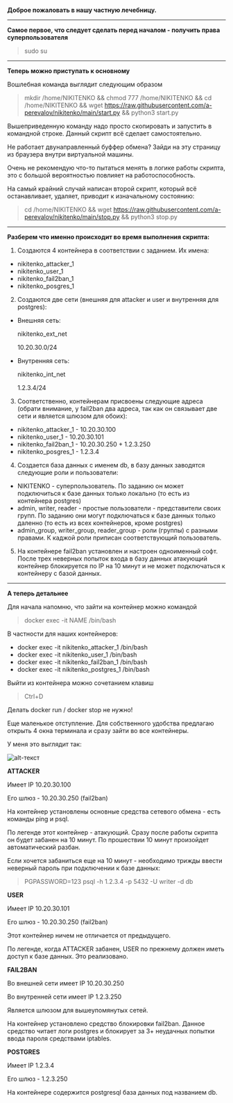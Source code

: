 **Доброе пожаловать в нашу частную лечебницу.**

---

**Самое первое, что следует сделать перед началом - получить права суперпользователя**

> sudo su

---

**Теперь можно приступать к основному**

Вошлебная команда выглядит следующим образом
> mkdir /home/NIKITENKO && chmod 777 /home/NIKITENKO && cd /home/NIKITENKO && wget https://raw.githubusercontent.com/a-perevalov/nikitenko/main/start.py && python3 start.py

Вышеприведенную команду надо просто скопировать и запустить в командной строке. Данный скрипт всё сделает самостоятельно.

Не работает двунаправленный буффер обмена? Зайди на эту страницу из браузера внутри виртуальной машины.

Очень не рекомендую что-то пытаться менять в логике работы скрипта, это с большой вероятностью повлияет на работоспособность.

На самый крайний случай написан второй скрипт, который всё останавливает, удаляет, приводит к изначальному состоянию:
> cd /home/NIKITENKO && wget https://raw.githubusercontent.com/a-perevalov/nikitenko/main/stop.py && python3 stop.py

---

**Разберем что именно происходит во время выполнения скрипта:**

1. Создаются 4 контейнера в соответствии с заданием. Их имена:
  - nikitenko_attacker_1
  - nikitenko_user_1
  - nikitenko_fail2ban_1
  - nikitenko_posgres_1

2. Создаются две сети (внешняя для attacker и user и внутренняя для postgres):
  - Внешняя сеть:

      nikitenko_ext_net

      10.20.30.0/24

  - Внутренняя сеть:

     nikitenko_int_net

      1.2.3.4/24

3. Соответственно, контейнерам присвоены следующие адреса (обрати внимание, у fail2ban два адреса, так как он связывает две сети и является шлюзом для обоих):
  - nikitenko_attacker_1 - 10.20.30.100
  - nikitenko_user_1 - 10.20.30.101
  - nikitenko_fail2ban_1 - 10.20.30.250 + 1.2.3.250
  - nikitenko_posgres_1 - 1.2.3.4

4. Создается база данных с именем db, в базу данных заводятся следующие роли и пользователи:
  - NIKITENKO - суперпользователь. По заданию он может подключиться к базе данных только локально (то есть из контейнера postgres)
  - admin, writer, reader - простые пользователи - представители своих групп. По заданию они могут подключаться к базе данных только даленно (то есть из всех контейнеров, кроме postgres)
  - admin_group, writer_group, reader_group - роли (группы) с разными правами. К каджой роли приписан соответствующий пользователь.

5. На контейнере fail2ban установлен и настроен одноименный софт. После трех неверных попыток входа в базу данных атакующий контейнер блокируется по IP на 10 минут и не может подключаться к контейнеру с базой данных. 

---

**А теперь детальнее**

Для начала напомню, что зайти на контейнер можно командой
> docker exec -it NAME /bin/bash

В частности для наших контейнеров:
  - docker exec -it nikitenko_attacker_1 /bin/bash
  - docker exec -it nikitenko_user_1 /bin/bash
  - docker exec -it nikitenko_fail2ban_1 /bin/bash
  - docker exec -it nikitenko_postgres_1 /bin/bash

Выйти из контейнера можно сочетанием клавиш
> Ctrl+D

Делать docker run / docker stop не нужно!

Еще маленькое отступление. Для собственного удобства предлагаю открыть 4 окна терминала и сразу зайти во все контейнеры.

У меня это выглядит так:

![alt-текст](https://clip2net.com/clip/m297191/224f9-clip-53kb.png?nocache=1)

**ATTACKER**

Имеет IP 10.20.30.100

Его шлюз - 10.20.30.250 (fail2ban)

На контейнер установлены основные средства сетевого обмена - есть команды ping и psql.

По легенде этот контейнер - атакующий. Сразу после работы скрипта он будет забанен на 10 минут. По прошествии 10 минут произойдет автоматический разбан.

Если хочется забаниться еще на 10 минут - необходимо трижды ввести неверный пароль при подключении к базе данных:
> PGPASSWORD=123 psql -h 1.2.3.4 -p 5432 -U writer -d db

**USER**

Имеет IP 10.20.30.101

Его шлюз - 10.20.30.250 (fail2ban)

Этот контейнер ничем не отличается от предыдущего.

По легенде, когда ATTACKER забанен, USER по прежнему должен иметь доступ к базе данных. Это реализовано.

**FAIL2BAN**

Во внешней сети имеет IP 10.20.30.250

Во внутренней сети имеет IP 1.2.3.250

Является шлюзом для вышеупомянутых сетей.

На контейнер установлено средство блокировки fail2ban. Данное средство читает логи postgres и блокирует за 3+ неудачных попытки ввода пароля средствами iptables.

**POSTGRES**

Имеет IP 1.2.3.4

Его шлюз - 1.2.3.250

На контейнере содержится postgresql база данных под названием db.
